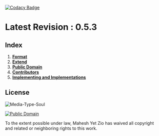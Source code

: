 [![Codacy Badge](https://api.codacy.com/project/badge/Grade/f5832fbcbe6145d8a9d6ebdd90b2118c)](https://app.codacy.com/gh/text-x-soul/text-x-soul?utm_source=github.com&utm_medium=referral&utm_content=text-x-soul/text-x-soul&utm_campaign=Badge_Grade_Dashboard)
# Latest Revision : 0.5.3
## Index
1.  [**Format**](format.md)
2.  [**Extend**](extend.md)
3.  [**Public Domain**](LICENSE)
4.  [**Contributors**](CONTRIBUTORS)
5.  [**Implementing and Implementations**](IMPLEMENTATIONS.md)

## License
![Media-Type-Soul](https://github.com/text-x-soul/text-x-soul/blob/master/logo/soul.png?raw=true)

[![Public Domain](https://licensebuttons.net/p/mark/1.0/88x31.png)](https://creativecommons.org/publicdomain/zero/1.0)

To the extent possible under law, Mahesh Yet Zio has waived all copyright and related or neighboring rights to this work.
